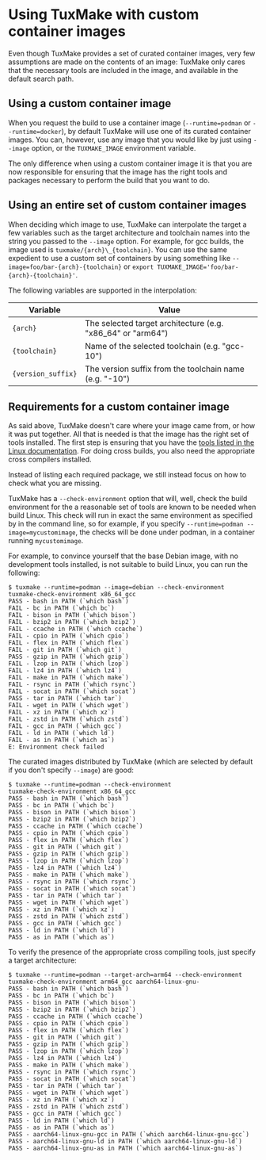 # Using TuxMake with custom container images

Even though TuxMake provides a set of curated container images, very few
assumptions are made on the contents of an image: TuxMake only cares that the
necessary tools are included in the image, and available in the default search
path.

## Using a custom container image

When you request the build to use a container image (`--runtime=podman` or
`--runtime=docker`), by default TuxMake will use one of its curated container
images. You can, however, use any image that you would like by just using
`--image` option, or the `TUXMAKE_IMAGE` environment variable.

The only difference when using a custom container image it is that you are now
responsible for ensuring that the image has the right tools and packages
necessary to perform the build that you want to do.

## Using an entire set of custom container images

When deciding which image to use, TuxMake can interpolate the target a few
variables such as the target architecture and toolchain names into the string
you passed to the `--image` option. For example, for gcc builds, the image used
is `tuxmake/{arch}\_{toolchain}`. You can use the same expedient to use a
custom set of containers by using something like
`--image=foo/bar-{arch}-{toolchain}` or `export
TUXMAKE_IMAGE='foo/bar-{arch}-{toolchain}'`.

The following variables are supported in the interpolation:

Variable | Value
---------|-------
`{arch}` | The selected target architecture (e.g. "x86\_64" or "arm64")
`{toolchain}` | Name of the selected toolchain (e.g. "gcc-10")
`{version_suffix}` | The version suffix from the toolchain name (e.g. "-10")

## Requirements for a custom container image

As said above, TuxMake doesn't care where your image came from, or how it was
put together. All that is needed is that the image has the right set of tools
installed. The first step is ensuring that you have the
[tools listed in the Linux documentation](https://www.kernel.org/doc/html/latest/process/changes.html).
For doing cross builds, you also need the appropriate cross compilers
installed.

Instead of listing each required package, we still instead focus on
how to check what you are missing.

TuxMake has a `--check-environment` option that will, well, check the build
environment for the a reasonable set of tools are known to be needed when build
Linux. This check will run in exact the same environment as specified by in the
command line, so for example, if you specify `--runtime=podman
--image=mycustomimage`, the checks will be done under podman, in a container
running `mycustomimage`.

For example, to convince yourself that the base Debian image, with no
development tools installed, is not suitable to build Linux, you can run the
following:

```
$ tuxmake --runtime=podman --image=debian --check-environment
tuxmake-check-environment x86_64_gcc
PASS - bash in PATH (`which bash`)
FAIL - bc in PATH (`which bc`)
FAIL - bison in PATH (`which bison`)
FAIL - bzip2 in PATH (`which bzip2`)
FAIL - ccache in PATH (`which ccache`)
FAIL - cpio in PATH (`which cpio`)
FAIL - flex in PATH (`which flex`)
FAIL - git in PATH (`which git`)
PASS - gzip in PATH (`which gzip`)
FAIL - lzop in PATH (`which lzop`)
FAIL - lz4 in PATH (`which lz4`)
FAIL - make in PATH (`which make`)
FAIL - rsync in PATH (`which rsync`)
FAIL - socat in PATH (`which socat`)
PASS - tar in PATH (`which tar`)
FAIL - wget in PATH (`which wget`)
FAIL - xz in PATH (`which xz`)
FAIL - zstd in PATH (`which zstd`)
FAIL - gcc in PATH (`which gcc`)
FAIL - ld in PATH (`which ld`)
FAIL - as in PATH (`which as`)
E: Environment check failed
```

The curated images distributed by TuxMake (which are selected by default if you
don't specify `--image`) are good:


```
$ tuxmake --runtime=podman --check-environment
tuxmake-check-environment x86_64_gcc
PASS - bash in PATH (`which bash`)
PASS - bc in PATH (`which bc`)
PASS - bison in PATH (`which bison`)
PASS - bzip2 in PATH (`which bzip2`)
PASS - ccache in PATH (`which ccache`)
PASS - cpio in PATH (`which cpio`)
PASS - flex in PATH (`which flex`)
PASS - git in PATH (`which git`)
PASS - gzip in PATH (`which gzip`)
PASS - lzop in PATH (`which lzop`)
PASS - lz4 in PATH (`which lz4`)
PASS - make in PATH (`which make`)
PASS - rsync in PATH (`which rsync`)
PASS - socat in PATH (`which socat`)
PASS - tar in PATH (`which tar`)
PASS - wget in PATH (`which wget`)
PASS - xz in PATH (`which xz`)
PASS - zstd in PATH (`which zstd`)
PASS - gcc in PATH (`which gcc`)
PASS - ld in PATH (`which ld`)
PASS - as in PATH (`which as`)
```

To verify the presence of the appropriate cross compiling tools, just specify a
target architecture:

```
$ tuxmake --runtime=podman --target-arch=arm64 --check-environment
tuxmake-check-environment arm64_gcc aarch64-linux-gnu-
PASS - bash in PATH (`which bash`)
PASS - bc in PATH (`which bc`)
PASS - bison in PATH (`which bison`)
PASS - bzip2 in PATH (`which bzip2`)
PASS - ccache in PATH (`which ccache`)
PASS - cpio in PATH (`which cpio`)
PASS - flex in PATH (`which flex`)
PASS - git in PATH (`which git`)
PASS - gzip in PATH (`which gzip`)
PASS - lzop in PATH (`which lzop`)
PASS - lz4 in PATH (`which lz4`)
PASS - make in PATH (`which make`)
PASS - rsync in PATH (`which rsync`)
PASS - socat in PATH (`which socat`)
PASS - tar in PATH (`which tar`)
PASS - wget in PATH (`which wget`)
PASS - xz in PATH (`which xz`)
PASS - zstd in PATH (`which zstd`)
PASS - gcc in PATH (`which gcc`)
PASS - ld in PATH (`which ld`)
PASS - as in PATH (`which as`)
PASS - aarch64-linux-gnu-gcc in PATH (`which aarch64-linux-gnu-gcc`)
PASS - aarch64-linux-gnu-ld in PATH (`which aarch64-linux-gnu-ld`)
PASS - aarch64-linux-gnu-as in PATH (`which aarch64-linux-gnu-as`)
```

